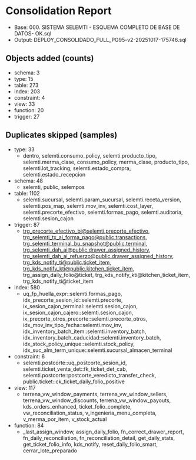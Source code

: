 # Consolidation Report
- Base: 000.  SISTEMA SELEMTI - ESQUEMA COMPLETO DE BASE DE DATOS- OK.sql
- Output: DEPLOY_CONSOLIDADO_FULL_PG95-v2-20251017-175746.sql
## Objects added (counts)
- schema: 3
- type: 15
- table: 273
- index: 203
- constraint: 4
- view: 33
- function: 20
- trigger: 27
## Duplicates skipped (samples)
- type: 33
  - dentro, selemti.consumo_policy, selemti.producto_tipo, selemti.merma_clase, consumo_policy, merma_clase, producto_tipo, selemti.lot_tracking, selemti.estado_compra, selemti.estado_recepcion
- schema: 48
  - selemti, public, selempos
- table: 1102
  - selemti.sucursal, selemti.param_sucursal, selemti.receta_version, selemti.pos_map, selemti.mov_inv, selemti.cost_layer, selemti.precorte_efectivo, selemti.formas_pago, selemti.auditoria, selemti.sesion_cajon
- trigger: 87
  - trg_precorte_efectivo_bi@selemti.precorte_efectivo, trg_selemti_tx_ai_forma_pago@public.transactions, trg_selemti_terminal_bu_snapshot@public.terminal, trg_selemti_dah_ai@public.drawer_assigned_history, trg_selemti_dah_ai_refuerzo@public.drawer_assigned_history, trg_kds_notify_ti@public.ticket_item, trg_kds_notify_kti@public.kitchen_ticket_item, trg_assign_daily_folio@ticket, trg_kds_notify_kti@kitchen_ticket_item, trg_kds_notify_ti@ticket_item
- index: 580
  - uq_fp_huella_expr::selemti.formas_pago, idx_precorte_sesion_id::selemti.precorte, ix_sesion_cajon_terminal::selemti.sesion_cajon, ix_sesion_cajon_cajero::selemti.sesion_cajon, ix_precorte_otros_precorte::selemti.precorte_otros, idx_mov_inv_tipo_fecha::selemti.mov_inv, idx_inventory_batch_item::selemti.inventory_batch, idx_inventory_batch_caducidad::selemti.inventory_batch, idx_stock_policy_unique::selemti.stock_policy, idx_suc_alm_term_unique::selemti.sucursal_almacen_terminal
- constraint: 6
  - selemti.postcorte::uq_postcorte_sesion_id, selemti.ticket_venta_det::fk_ticket_det_cab, selemti.postcorte::postcorte_veredicto_transfer_check, public.ticket::ck_ticket_daily_folio_positive
- view: 117
  - terrena_vw_window_payments, terrena_vw_window_sellers, terrena_vw_window_discounts, terrena_vw_window_payouts, kds_orders_enhanced, ticket_folio_complete, vw_reconciliation_status, v_ingenieria_menu_completa, v_merma_por_item, v_stock_actual
- function: 84
  - _last_assign_window, assign_daily_folio, fn_correct_drawer_report, fn_daily_reconciliation, fn_reconciliation_detail, get_daily_stats, get_ticket_folio_info, kds_notify, reset_daily_folio_smart, cerrar_lote_preparado